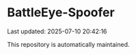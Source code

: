 # BattleEye-Spoofer

Last updated: 2025-07-10 20:42:16

This repository is automatically maintained.
